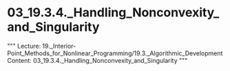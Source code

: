 # 03_19.3.4._Handling_Nonconvexity_and_Singularity

"""
Lecture: 19._Interior-Point_Methods_for_Nonlinear_Programming/19.3._Algorithmic_Development
Content: 03_19.3.4._Handling_Nonconvexity_and_Singularity
"""

